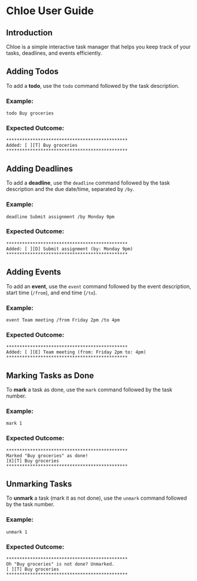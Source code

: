 # Chloe User Guide

## Introduction

Chloe is a simple interactive task manager that helps you keep track of your tasks, deadlines, and events efficiently.

## Adding Todos

To add a **todo**, use the `todo` command followed by the task description.

### Example:

```
todo Buy groceries
```

### Expected Outcome:

```
**********************************************
Added: [ ][T] Buy groceries
**********************************************
```

## Adding Deadlines

To add a **deadline**, use the `deadline` command followed by the task description and the due date/time, separated by `/by`.

### Example:

```
deadline Submit assignment /by Monday 9pm
```

### Expected Outcome:

```
**********************************************
Added: [ ][D] Submit assignment (by: Monday 9pm)
**********************************************
```

## Adding Events

To add an **event**, use the `event` command followed by the event description, start time (`/from`), and end time (`/to`).

### Example:

```
event Team meeting /from Friday 2pm /to 4pm
```

### Expected Outcome:

```
**********************************************
Added: [ ][E] Team meeting (from: Friday 2pm to: 4pm)
**********************************************
```

## Marking Tasks as Done

To **mark** a task as done, use the `mark` command followed by the task number.

### Example:

```
mark 1
```

### Expected Outcome:

```
**********************************************
Marked "Buy groceries" as done!
[X][T] Buy groceries
**********************************************
```

## Unmarking Tasks

To **unmark** a task (mark it as not done), use the `unmark` command followed by the task number.

### Example:

```
unmark 1
```

### Expected Outcome:

```
**********************************************
Oh "Buy groceries" is not done? Unmarked.
[ ][T] Buy groceries
**********************************************
```


